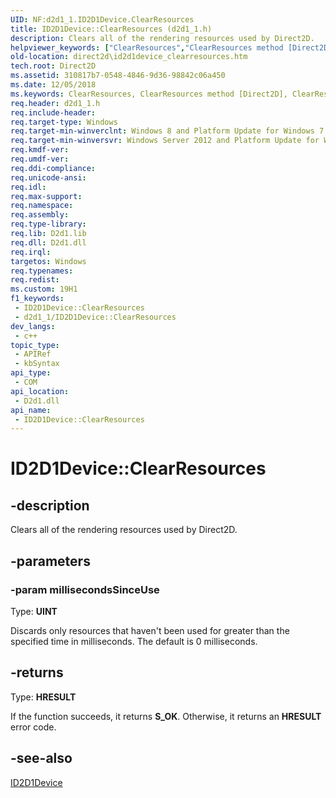 ```yaml
---
UID: NF:d2d1_1.ID2D1Device.ClearResources
title: ID2D1Device::ClearResources (d2d1_1.h)
description: Clears all of the rendering resources used by Direct2D.
helpviewer_keywords: ["ClearResources","ClearResources method [Direct2D]","ClearResources method [Direct2D]","ID2D1Device interface","ID2D1Device interface [Direct2D]","ClearResources method","ID2D1Device.ClearResources","ID2D1Device::ClearResources","d2d1_1/ID2D1Device::ClearResources","direct2d.id2d1device_clearresources"]
old-location: direct2d\id2d1device_clearresources.htm
tech.root: Direct2D
ms.assetid: 310817b7-0548-4846-9d36-98842c06a450
ms.date: 12/05/2018
ms.keywords: ClearResources, ClearResources method [Direct2D], ClearResources method [Direct2D],ID2D1Device interface, ID2D1Device interface [Direct2D],ClearResources method, ID2D1Device.ClearResources, ID2D1Device::ClearResources, d2d1_1/ID2D1Device::ClearResources, direct2d.id2d1device_clearresources
req.header: d2d1_1.h
req.include-header: 
req.target-type: Windows
req.target-min-winverclnt: Windows 8 and Platform Update for Windows 7 [desktop apps \| UWP apps]
req.target-min-winversvr: Windows Server 2012 and Platform Update for Windows Server 2008 R2 [desktop apps \| UWP apps]
req.kmdf-ver: 
req.umdf-ver: 
req.ddi-compliance: 
req.unicode-ansi: 
req.idl: 
req.max-support: 
req.namespace: 
req.assembly: 
req.type-library: 
req.lib: D2d1.lib
req.dll: D2d1.dll
req.irql: 
targetos: Windows
req.typenames: 
req.redist: 
ms.custom: 19H1
f1_keywords:
 - ID2D1Device::ClearResources
 - d2d1_1/ID2D1Device::ClearResources
dev_langs:
 - c++
topic_type:
 - APIRef
 - kbSyntax
api_type:
 - COM
api_location:
 - D2d1.dll
api_name:
 - ID2D1Device::ClearResources
---
```


# ID2D1Device::ClearResources


## -description

Clears all of the rendering resources used by Direct2D.

## -parameters

### -param millisecondsSinceUse

Type: <b>UINT</b>

Discards only resources that haven't been used for greater than the specified time in milliseconds. The default is 0 milliseconds.

## -returns

Type: <b>HRESULT</b>

If the function succeeds, it returns <b>S_OK</b>. Otherwise, it returns an <b>HRESULT</b> error code.

## -see-also

<a href="/windows/desktop/api/d2d1_1/nn-d2d1_1-id2d1device">ID2D1Device</a>

